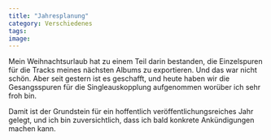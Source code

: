 ```yaml
---
title: "Jahresplanung"
category: Verschiedenes
tags: 
image: 
---
```


Mein Weihnachtsurlaub hat zu einem Teil darin bestanden, die Einzelspuren für die Tracks meines nächsten Albums zu exportieren. Und das war nicht schön. Aber seit gestern ist es geschafft, und heute haben wir die Gesangsspuren für die Singleauskopplung aufgenommen worüber ich sehr froh bin.  

  

Damit ist der Grundstein für ein hoffentlich veröffentlichungsreiches Jahr gelegt, und ich bin zuversichtlich, dass ich bald konkrete Ankündigungen machen kann.